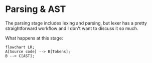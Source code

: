 # Parsing & AST

The parsing stage includes lexing and parsing, but lexer has a pretty straightforward workflow and I don't want to discuss it so much.

What happens at this stage:

```mermaid
flowchart LR;
A[Source code] --> B[Tokens];
B --> C[AST];
```
